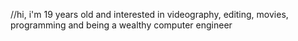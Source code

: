//hi, i'm 19 years old and interested in videography, editing, movies, programming and being a wealthy computer engineer
